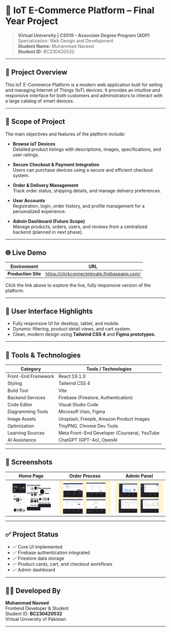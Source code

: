 # 🛒 IoT E-Commerce Platform – Final Year Project

> **Virtual University | CS519 – Associate Degree Program (ADP)**  
> Specialization: Web Design and Development  
> **Student Name:** Muhammad Naveed  
> **Student ID:** BC230420532  

---

## 📘 Project Overview

This IoT E-Commerce Platform is a modern web application built for selling and managing Internet of Things (IoT) devices. It provides an intuitive and responsive interface for both customers and administrators to interact with a large catalog of smart devices.

---

## 🎯 Scope of Project

The main objectives and features of the platform include:

- **Browse IoT Devices**  
  Detailed product listings with descriptions, images, specifications, and user ratings.

- **Secure Checkout & Payment Integration**  
  Users can purchase devices using a secure and efficient checkout system.

- **Order & Delivery Management**  
  Track order status, shipping details, and manage delivery preferences.

- **User Accounts**  
  Registration, login, order history, and profile management for a personalized experience.

- **Admin Dashboard (Future Scope)**  
  Manage products, orders, users, and reviews from a centralized backend (planned in next phase).

---

## 🌐 Live Demo

| Environment | URL |
|-------------|-----|
| **Production Site** | <https://clickconnectelevate.firebaseapp.com/> |

Click the link above to explore the live, fully responsive version of the platform.

---

## 🎨 User Interface Highlights

- Fully responsive UI for desktop, tablet, and mobile.
- Dynamic filtering, product detail views, and cart system.
- Clean, modern design using **Tailwind CSS 4** and **Figma prototypes**.

---

## 🧩 Tools & Technologies

| Category              | Tools / Technologies                          |
|-----------------------|-----------------------------------------------|
| Front-End Framework   | React 19.1.0                                   |
| Styling               | Tailwind CSS 4                                 |
| Build Tool            | Vite                                           |
| Backend Services      | Firebase (Firestore, Authentication)          |
| Code Editor           | Visual Studio Code                            |
| Diagramming Tools     | Microsoft Visio, Figma                        |
| Image Assets          | Unsplash, Freepik, Amazon Product Images       |
| Optimization          | TinyPNG, Chrome Dev Tools                     |
| Learning Sources      | Meta Front-End Developer (Coursera), YouTube  |
| AI Assistance         | ChatGPT (GPT-4o), OpenAI                      |

---

## 📸 Screenshots

| Home Page | Order Process | Admin Panel |
|-----------|------------------|----------------|
| ![Home](./screenshots/home.png) | ![Catalog](./screenshots/order.png) | ![Detail](./screenshots/admin.png) |

---

## ✅ Project Status

- ✅ Core UI implemented  
- ✅ Firebase authentication integrated  
- ✅ Firestore data storage  
- ✅ Product cards, cart, and checkout workflows  
- ✅ Admin dashboard 

---

## 👨‍💻 Developed By

**Muhammad Naveed**  
Frontend Developer & Student  
Student ID: **BC230420532**  
Virtual University of Pakistan

---

